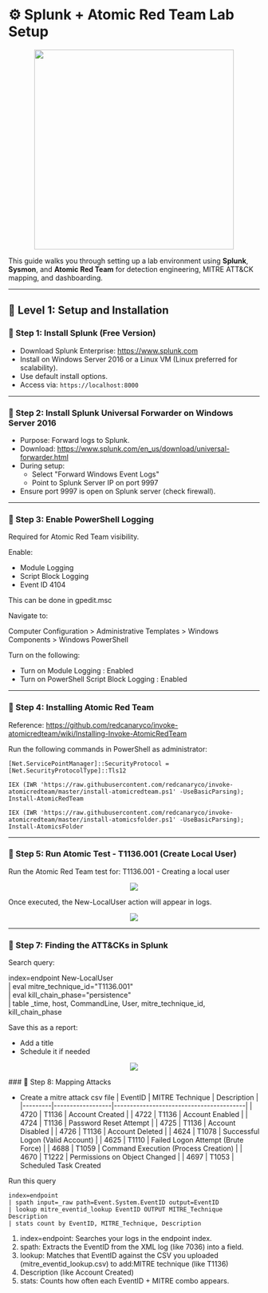 # ⚙️ Splunk + Atomic Red Team Lab Setup

<p align="center">
  <img src="https://github.com/user-attachments/assets/dc4a9264-efd2-490d-bc3e-812a8152988c" width="400px" />
</p>

This guide walks you through setting up a lab environment using **Splunk**, **Sysmon**, and **Atomic Red Team** for detection engineering, MITRE ATT&CK mapping, and dashboarding.

---

## 🔧 Level 1: Setup and Installation

### 🧩 Step 1: Install Splunk (Free Version)

- Download Splunk Enterprise: https://www.splunk.com  
- Install on Windows Server 2016 or a Linux VM (Linux preferred for scalability).  
- Use default install options.  
- Access via: `https://localhost:8000`  

---

### 🔩 Step 2: Install Splunk Universal Forwarder on Windows Server 2016

- Purpose: Forward logs to Splunk.
- Download: https://www.splunk.com/en_us/download/universal-forwarder.html
- During setup:
  - Select "Forward Windows Event Logs"
  - Point to Splunk Server IP on port 9997
- Ensure port 9997 is open on Splunk server (check firewall).

---

### 🔐 Step 3: Enable PowerShell Logging

Required for Atomic Red Team visibility.

Enable:

- Module Logging
- Script Block Logging
- Event ID 4104

This can be done in gpedit.msc

Navigate to:

Computer Configuration > Administrative Templates > Windows Components > Windows PowerShell

Turn on the following:

- Turn on Module Logging : Enabled  
- Turn on PowerShell Script Block Logging : Enabled

---

### 🔐 Step 4: Installing Atomic Red Team

Reference: https://github.com/redcanaryco/invoke-atomicredteam/wiki/Installing-Invoke-AtomicRedTeam

Run the following commands in PowerShell as administrator:
```
[Net.ServicePointManager]::SecurityProtocol = [Net.SecurityProtocolType]::Tls12
```

```
IEX (IWR 'https://raw.githubusercontent.com/redcanaryco/invoke-atomicredteam/master/install-atomicredteam.ps1' -UseBasicParsing);
Install-AtomicRedTeam
```
```
IEX (IWR 'https://raw.githubusercontent.com/redcanaryco/invoke-atomicredteam/master/install-atomicsfolder.ps1' -UseBasicParsing); Install-AtomicsFolder
```
---


### 🔐 Step 5: Run Atomic Test - T1136.001 (Create Local User)

Run the Atomic Red Team test for: T1136.001 - Creating a local user

<p align="center">
  <img src="https://github.com/user-attachments/assets/88148c05-2e35-446b-b003-2e05ac3485e1" />
</p>

Once executed, the New-LocalUser action will appear in logs.

<p align="center">
  <img src="https://github.com/user-attachments/assets/6f05fa64-1aaa-4f9e-89aa-860bcbb47fb9" />
</p>

---

### 🔐 Step 7: Finding the ATT&CKs in Splunk

Search query:

index=endpoint New-LocalUser  
| eval mitre_technique_id="T1136.001"  
| eval kill_chain_phase="persistence"  
| table _time, host, CommandLine, User, mitre_technique_id, kill_chain_phase

Save this as a report:

- Add a title
- Schedule it if needed

<p align="center">
  <img src="https://github.com/user-attachments/assets/413111c8-4fe2-43df-9cfb-e3156e60d1e7" />
</p>
### 🔐 Step 8: Mapping Attacks 

- Create a mitre attack csv file
| EventID | MITRE Technique | Description                             |
|---------|------------------|-----------------------------------------|
| 4720    | T1136            | Account Created                         |
| 4722    | T1136            | Account Enabled                         |
| 4724    | T1136            | Password Reset Attempt                  |
| 4725    | T1136            | Account Disabled                        |
| 4726    | T1136            | Account Deleted                         |
| 4624    | T1078            | Successful Logon (Valid Account)        |
| 4625    | T1110            | Failed Logon Attempt (Brute Force)      |
| 4688    | T1059            | Command Execution (Process Creation)    |
| 4670    | T1222            | Permissions on Object Changed           |
| 4697    | T1053            | Scheduled Task Created

Run this query
```
index=endpoint
| spath input=_raw path=Event.System.EventID output=EventID
| lookup mitre_eventid_lookup EventID OUTPUT MITRE_Technique Description
| stats count by EventID, MITRE_Technique, Description
```
  1. index=endpoint: Searches your logs in the endpoint index.
  2. spath: Extracts the EventID from the XML log (like 7036) into a field.
  3. lookup: Matches that EventID against the CSV you uploaded (mitre_eventid_lookup.csv) to add:MITRE technique (like T1136)
  4. Description (like Account Created)
  5. stats: Counts how often each EventID + MITRE combo appears.
